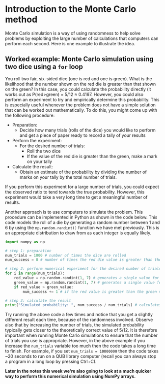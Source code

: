 
# Introduction to the Monte Carlo method

Monte Carlo simulation is a way of using randomness to help solve problems by exploiting the large number of calculations that computers can perform each second.  Here is one example to illustrate the idea.

## Worked example: Monte Carlo simulation using two dice using a `for` loop

You roll two fair, six-sided dice (one is red and one is green). What is the likelihood that the number shown on the red die is greater than that shown on the green? In this case, you could calculate the probability directly (it works out as P(red>green) = 5/12 ≈ 0.4167.  However, you could also perform an experiment to try and empirically determine this probability.  This is especially useful whenever the problem does not have a simple solution that can be worked out mathematically. To do this, you might come up with the following procedure:

* Preparation:
    * Decide how many trials (rolls of the dice) you would like to perform and get a piece of paper ready to record a tally of your results
* Perform the experiment:
    * For the desired number of trials:
        * Roll the two dice
        * If the value of the red die is greater than the green, make a mark on your tally
* Calculate the result:
    * Obtain an estimate of the probability by dividing the number of marks on your tally by the total number of trials.

If you perform this experiment for a large number of trials, you could expect the observed ratio to tend towards the true probability.  However, this experiment would take a very long time to get a meaningful number of results.

Another approach is to use computers to simulate the problem.  This procedure can be implemented in Python as shown in the code below.  This code models the roll of a die by generating a random number between 1 and 6 by using the `np.random.randint()` function we have met previously.  This is an appropriate distribution to draw from as each integer is equally likely.

``` python
import numpy as np

# step 1: preparation
num_trials = 1000 # number of times the dice are rolled
num_success = 0 # number of times the red die value is greater than the green die value

# step 2: perform numerical experiment for the desired number of trials
for i in range(num_trials):
    red_value = np.random.randint(1, 7) # generates a single value for the red die
    green_value = np.random.randint(1, 7) # generates a single value for the green die
    if red_value > green_value:
        num_success += 1 # if the red value is greater than the green value, increase num_success by 1

# step 3: calculate the result
print("Simulated probability: ", num_success / num_trials) # calculates and prints the simulated probability
```
Try running the above code a few times and notice that you get a slightly different result each time, because of the randomness involved. Observe also that by increasing the number of trials, the simulated probability typically gets closer to the theoretically correct value of 5/12. It is therefore important when running Monte Carlo simulations to ensure that the number of trials you use is appropriate.  However, in the above example if you increase the `num_trials` variable too much then the code takes a long time to finish.  For example, if you set `num_trials = 10000000` then the code takes ~20 seconds to run on a QUB library computer (recall you can always stop a program in a long loop by pressing Ctrl+C). 

**Later in the notes this week we're also going to look at a much quicker way to perform this numerical simulation using NumPy arrays.**
